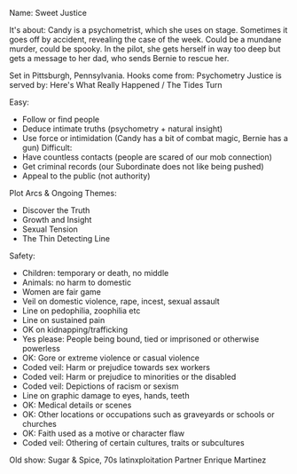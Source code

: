 Name: Sweet Justice

It's about: Candy is a psychometrist, which she uses on stage. Sometimes it goes off by accident, revealing the case of the week. Could be a mundane murder, could be spooky. In the pilot, she gets herself in way too deep but gets a message to her dad, who sends Bernie to rescue her.

Set in Pittsburgh, Pennsylvania.
Hooks come from: Psychometry
Justice is served by: Here's What Really Happened / The Tides Turn

Easy:
* Follow or find people
* Deduce intimate truths (psychometry + natural insight)
* Use force or intimidation (Candy has a bit of combat magic, Bernie has a gun)
Difficult:
* Have countless contacts (people are scared of our mob connection)
* Get criminal records (our Subordinate does not like being pushed)
* Appeal to the public (not authority)

Plot Arcs & Ongoing Themes:
* Discover the Truth
* Growth and Insight
* Sexual Tension
* The Thin Detecting Line

Safety:
* Children: temporary or death, no middle
* Animals: no harm to domestic
* Women are fair game
* Veil on domestic violence, rape, incest, sexual assault
* Line on pedophilia, zoophilia etc
* Line on sustained pain
* OK on kidnapping/trafficking
* Yes please: People being bound, tied or imprisoned or otherwise powerless
* OK: Gore or extreme violence or casual violence
* Coded veil: Harm or prejudice towards sex workers
* Coded veil: Harm or prejudice to minorities or the disabled
* Coded veil: Depictions of racism or sexism
* Line on graphic damage to eyes, hands, teeth
* OK: Medical details or scenes
* OK: Other locations or occupations such as graveyards or schools or churches
* OK: Faith used as a motive or character flaw
* Coded veil: Othering of certain cultures, traits or subcultures

Old show: Sugar & Spice, 70s latinxploitation
Partner Enrique Martinez
